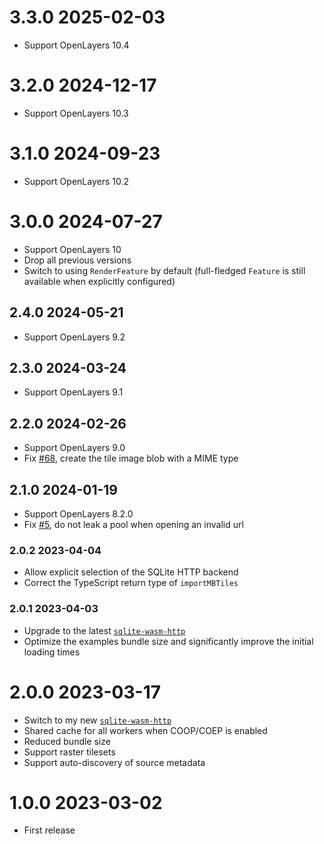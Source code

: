 # 3.3.0 2025-02-03

 - Support OpenLayers 10.4
 
# 3.2.0 2024-12-17

 - Support OpenLayers 10.3

# 3.1.0 2024-09-23

 - Support OpenLayers 10.2

# 3.0.0 2024-07-27

 - Support OpenLayers 10
 - Drop all previous versions
 - Switch to using `RenderFeature` by default (full-fledged `Feature` is still available when explicitly configured)

## 2.4.0 2024-05-21

 - Support OpenLayers 9.2

## 2.3.0 2024-03-24

 - Support OpenLayers 9.1
 
## 2.2.0 2024-02-26

 - Support OpenLayers 9.0
 - Fix [#68](https://github.com/mmomtchev/ol-mbtiles/issues/68), create the tile image blob with a MIME type

## 2.1.0 2024-01-19

 - Support OpenLayers 8.2.0
 - Fix [#5](https://github.com/mmomtchev/ol-mbtiles/issues/5), do not leak a pool when opening an invalid url

### 2.0.2 2023-04-04

- Allow explicit selection of the SQLite HTTP backend
- Correct the TypeScript return type of `importMBTiles`

### 2.0.1 2023-04-03

- Upgrade to the latest [`sqlite-wasm-http`](https://github.com/mmomtchev/sqlite-wasm-http)
- Optimize the examples bundle size and significantly improve the initial loading times

# 2.0.0 2023-03-17

- Switch to my new [`sqlite-wasm-http`](https://github.com/mmomtchev/sqlite-wasm-http)
- Shared cache for all workers when COOP/COEP is enabled
- Reduced bundle size
- Support raster tilesets
- Support auto-discovery of source metadata

# 1.0.0 2023-03-02

- First release

